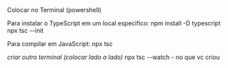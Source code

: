 Colocar no Terminal (powershell)

Para instalar o TypeScript em um local especifico:
npm install -D typescript
npx tsc --init

Para compilar em JavaScript:
npx tsc

*criar outro terminal (colocar lado a lado)*
npx tsc --watch - no que vc criou